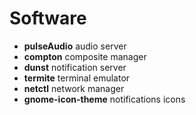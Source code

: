 # Software
* **pulseAudio** audio server
* **compton** composite manager
* **dunst** notification server
* **termite** terminal emulator
* **netctl** network manager
* **gnome-icon-theme** notifications icons
